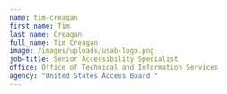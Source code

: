 ```yaml
---
name: tim-creagan
first_name: Tim
last_name: Creagan
full_name: Tim Creagan
image: /images/uploads/usab-logo.png
job-title: Senior Accessibility Specialist
office: Office of Technical and Information Services
agency: "United States Access Board "
---
```

